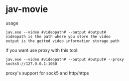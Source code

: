 # jav-movie

usage
```
jav.exe --video #videopath# --output #output#
videopath is the path where you store the video
output is the getted video information storage path
```


if you want use proxy with this tool:
```
jav.exe --video #videopath# --output #output# --proxy socks5://127.0.0.1:1080
```
proxy's support for sock5 and http/https
